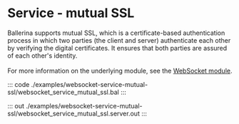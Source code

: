 # Service - mutual SSL

Ballerina supports mutual SSL, which is a certificate-based authentication
process in which two parties (the client and server) authenticate each other by
verifying the digital certificates. It ensures that both parties are assured
of each other's identity.<br/><br/>
For more information on the underlying module, 
see the [WebSocket module](https://docs.central.ballerina.io/ballerina/websocket/latest/).


::: code ./examples/websocket-service-mutual-ssl/websocket_service_mutual_ssl.bal :::

::: out ./examples/websocket-service-mutual-ssl/websocket_service_mutual_ssl.server.out :::